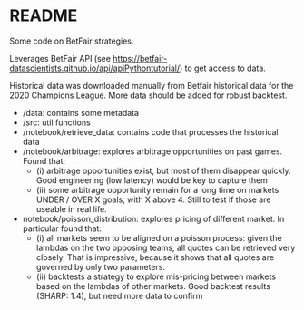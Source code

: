 # README

Some code on BetFair strategies.

Leverages BetFair API (see https://betfair-datascientists.github.io/api/apiPythontutorial/) to get access to data.

Historical data was downloaded manually from Betfair historical data for the 2020 Champions League. More data should be added for robust backtest.

- /data: contains some metadata
- /src: util functions
- /notebook/retrieve_data: contains code that processes the historical data
- /notebook/arbitrage: explores arbitrage opportunities on past games. Found that:
  - (i) arbitrage opportunities exist, but most of them disappear quickly. Good engineering (low latency) would be key to capture them
  - (ii) some arbitrage opportunity remain for a long time on markets UNDER / OVER X goals, with X above 4. Still to test if those are useable in real life.
- notebook/poisson_distribution: explores pricing of different market. In particular found that:
  - (i) all markets seem to be aligned on a poisson process: given the lambdas on the two opposing teams, all quotes can be retrieved very closely. That is impressive, because it shows that all quotes are governed by only two parameters.
  - (ii) backtests a strategy to explore mis-pricing between markets based on the lambdas of other markets. Good backtest results (SHARP: 1.4), but need more data to confirm 